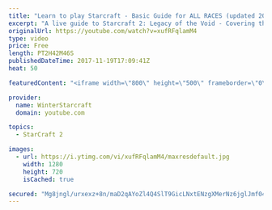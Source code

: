 ```yaml
---
title: "Learn to play Starcraft - Basic Guide for ALL RACES (updated 2017)"
excerpt: "A live guide to Starcraft 2: Legacy of the Void - Covering the basics and build orders for all of the races, and covering the important decisions to be made early in the game.  Not a step by step guide but a demonstration once you have the very basics of the units and races!"
originalUrl: https://youtube.com/watch?v=xufRFqlamM4
type: video
price: Free
length: PT2H42M46S
publishedDateTime: 2017-11-19T17:09:41Z
heat: 50

featuredContent: "<iframe width=\"800\" height=\"500\" frameborder=\"0\" src=\"https://www.youtube.com/embed/xufRFqlamM4\" allow=\"accelerometer; autoplay; encrypted-media; gyroscope; picture-in-picture\" allowfullscreen></iframe>"

provider:
  name: WinterStarcraft
  domain: youtube.com

topics:
  - StarCraft 2

images:
  - url: https://i.ytimg.com/vi/xufRFqlamM4/maxresdefault.jpg
    width: 1280
    height: 720
    isCached: true

secured: "Mg8jngl/urxexz+8n/maD2qAYoZl4Q4SlT9GicLNxtENzgXMerNz6jglJmf04C3SnQz26OCjI0nTVZbkRq61ZXpYyRVEGc62Vcq9k3RU3IKjoWxB1lk/TciOyJUG965VnyiNefuYJVJEY/aU/FJ16nlOayFOMSGntP6Vk7yRpjx6hYoqdRIYX55HfpU7G50oV4dzKtTnl3LLvIJAil2VMdsYosdbQosz56XOVF10G8NSibaoaBulXxKpf9fc7GoeUZf4u0E4tPyozjaEEEl8pbJDDOXwSYn0VkxC+dSuDTm+gl3tvs5u1g6QsEBu17UY/2hx1WGluFiCCa1QqWaGyjxYwnOyKGupHT1gE7q9eLZNq2xHYepVDFB5HMXNYgKjP06dWmpqEN83ORdKCG1IxQ5UmXCunmUmJOwCXRcKnd+cAbULOuKFiQf8pFC4YNRz;WzxeyneVMN2/gt72/BVc0A=="
---
```


